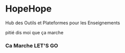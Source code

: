 # HopeHope
Hub des Outils et Plateformes pour les Enseignements

pitié dis moi que ça marche
### Ca Marche LET'S GO
